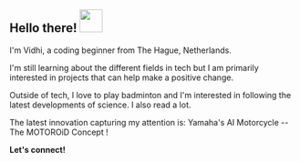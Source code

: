 ## Hello there! <img src="https://gifdb.com/images/high/waving-hand-cute-happy-emoticon-m8zfd60nf1atzua8.gif" width="40" height="40">



I'm Vidhi, a coding beginner from The Hague, Netherlands. 


I'm still learning about the different fields in tech but I am primarily interested in projects that can help make a positive change. 

Outside of tech, I love to play badminton and I'm interested in following the latest developments of science. I also read a lot. 

The latest innovation capturing my attention is: Yamaha's AI Motorcycle -- The MOTOROiD Concept !

**Let's connect!**
